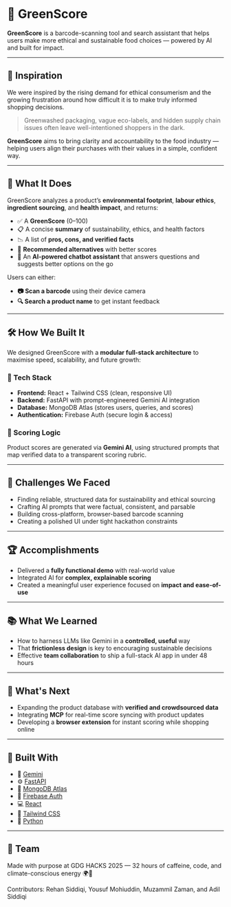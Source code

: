# 🌱 GreenScore

**GreenScore** is a barcode-scanning tool and search assistant that helps users make more ethical and sustainable food choices — powered by AI and built for impact.

---

## 🌟 Inspiration

We were inspired by the rising demand for ethical consumerism and the growing frustration around how difficult it is to make truly informed shopping decisions.

> Greenwashed packaging, vague eco-labels, and hidden supply chain issues often leave well-intentioned shoppers in the dark.

**GreenScore** aims to bring clarity and accountability to the food industry — helping users align their purchases with their values in a simple, confident way.

---

## 🤖 What It Does

GreenScore analyzes a product’s **environmental footprint**, **labour ethics**, **ingredient sourcing**, and **health impact**, and returns:

- ✅ A **GreenScore** (0–100)
- 📋 A concise **summary** of sustainability, ethics, and health factors
- 📉 A list of **pros, cons, and verified facts**
- 🔁 **Recommended alternatives** with better scores
- 💬 An **AI-powered chatbot assistant** that answers questions and suggests better options on the go

Users can either:
- **📷 Scan a barcode** using their device camera
- **🔍 Search a product name** to get instant feedback

---

## 🛠️ How We Built It

We designed GreenScore with a **modular full-stack architecture** to maximise speed, scalability, and future growth:

### 🧩 Tech Stack

- **Frontend:** React + Tailwind CSS (clean, responsive UI)
- **Backend:** FastAPI with prompt-engineered Gemini AI integration
- **Database:** MongoDB Atlas (stores users, queries, and scores)
- **Authentication:** Firebase Auth (secure login & access)

### 🧠 Scoring Logic

Product scores are generated via **Gemini AI**, using structured prompts that map verified data to a transparent scoring rubric.

---

## 🧱 Challenges We Faced

- Finding reliable, structured data for sustainability and ethical sourcing
- Crafting AI prompts that were factual, consistent, and parsable
- Building cross-platform, browser-based barcode scanning
- Creating a polished UI under tight hackathon constraints

---

## 🏆 Accomplishments

- Delivered a **fully functional demo** with real-world value
- Integrated AI for **complex, explainable scoring**
- Created a meaningful user experience focused on **impact and ease-of-use**

---

## 📚 What We Learned

- How to harness LLMs like Gemini in a **controlled, useful** way
- That **frictionless design** is key to encouraging sustainable decisions
- Effective **team collaboration** to ship a full-stack AI app in under 48 hours

---

## 🚀 What's Next

- Expanding the product database with **verified and crowdsourced data**
- Integrating **MCP** for real-time score syncing with product updates
- Developing a **browser extension** for instant scoring while shopping online

---

## 🧰 Built With

- 🧠 [Gemini](https://deepmind.google/technologies/gemini/)
- ⚙️ [FastAPI](https://fastapi.tiangolo.com/)
- 🧾 [MongoDB Atlas](https://www.mongodb.com/cloud/atlas)
- 🔐 [Firebase Auth](https://firebase.google.com/products/auth)
- 💻 [React](https://react.dev/)
- 💅 [Tailwind CSS](https://tailwindcss.com/)
- 🐍 [Python](https://www.python.org/)

---

## 🙌 Team

Made with purpose at GDG HACKS 2025 — 32 hours of caffeine, code, and climate-conscious energy 🌍💚

Contributors: Rehan Siddiqi, Yousuf Mohiuddin, Muzammil Zaman, and Adil Siddiqi


